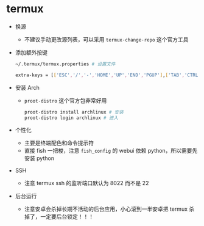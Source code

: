 # termux

- 换源

  - 不建议手动更改源列表，可以采用 `termux-change-repo` 这个官方工具

- 添加额外按键

    ```bash
    ~/.termux/termux.properties # 设置文件

    extra-keys = [['ESC','/','-','HOME','UP','END','PGUP'],['TAB','CTRL','ALT','LEFT','DOWN','RIGHT','PGDN']] # 加入这行
    ```

- 安装 Arch

    - `proot-distro` 这个官方包非常好用
        ```bash
        proot-distro install archlinux # 安装
        proot-distro login archlinux # 进入
        ```

- 个性化

    - 主要是终端配色和命令提示符
    - 直接 fish 一把梭，注意 `fish_config` 的 webui 依赖 python，所以需要先安装 python

- SSH

    - 注意 termux ssh 的监听端口默认为 8022 而不是 22

- 后台运行

    - 注意安卓会杀掉长期不活动的后台应用，小心滚到一半安卓把 termux 杀掉了，一定要后台锁定！！！
